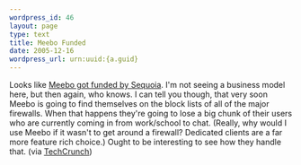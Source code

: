 ```yaml
--- 
wordpress_id: 46
layout: page
type: text
title: Meebo Funded
date: 2005-12-16  
wordpress_url: urn:uuid:{a.guid}
---
```

<p>Looks like <a href="http://blog.meebo.com/?p=78" title="did you hear?">Meebo got funded by Sequoia</a>.  I'm not seeing a business model here, but then again, who knows.  I can tell you though, that very soon Meebo is going to find themselves on the block lists of all of the major firewalls.  When that happens they're going to lose a big chunk of their users who are currently coming in from work/school to chat.  (Really, why would I use Meebo if it wasn't to get around a firewall?  Dedicated clients are a far more feature rich choice.)  Ought to be interesting to see how they handle that.  (via <a href="http://www.techcrunch.com/2005/12/16/meebo-confirms-sequoia-funding/" title="Meebo Confirms Sequoia Funding">TechCrunch</a>)</p>
